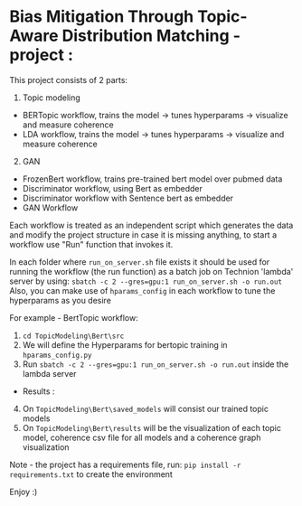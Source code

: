 # Bias Mitigation Through Topic-Aware Distribution Matching - project :

This project consists of 2 parts:
1. Topic modeling
  * BERTopic workflow, trains the model -> tunes hyperparams -> visualize and measure coherence
  * LDA workflow, trains the model -> tunes hyperparams -> visualize and measure coherence
 
 2. GAN 
  * FrozenBert workflow, trains pre-trained bert model over pubmed data
  * Discriminator workflow, using Bert as embedder
  * Discriminator workflow with Sentence bert as embedder 
  * GAN Workflow
  

Each workflow is treated as an independent script which generates the data and modify the project structure in case
it is missing anything, to start a workflow use "Run" function that invokes it.

In each folder where `run_on_server.sh` file exists  it should be used for running the workflow (the run function) as a batch job on Technion 'lambda' server by using:
`sbatch -c 2 --gres=gpu:1 run_on_server.sh -o run.out`
Also, you can make use of `hparams_config` in each workflow to tune the hyperparams as you desire

For example - BertTopic workflow:
1. `cd TopicModeling\Bert\src`
2. We will define the Hyperparams for bertopic training in `hparams_config.py` 
3. Run `sbatch -c 2 --gres=gpu:1 run_on_server.sh -o run.out` inside the lambda server
* Results :
4. On `TopicModeling\Bert\saved_models` will consist our trained topic models
5. On `TopicModeling\Bert\results` will be the visualization of each topic model, coherence csv file for all models and a coherence graph visualization

Note - the project has a requirements file, run: `pip install -r requirements.txt` to create the environment

Enjoy :)
